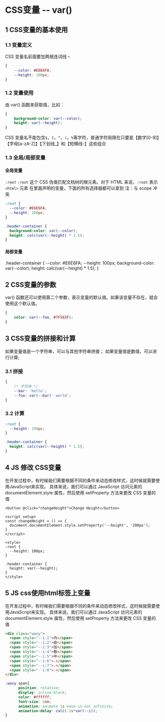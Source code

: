 # CSS变量 -- var()

## 1 CSS变量的基本使用
### 1.1 变量定义
CSS 变量名前面要加两根连词线 –

```css
{
    --color: #E6E6FA;
    --height: 100px;
}
```

### 1.2 变量使用
由 var() 函数来获取值，比如：

```css
{
    background-color: var(--color);
    height: var(--height);
}
```

CSS 变量名不能包含`$`，`[`，`^`，`(`，`%`等字符，普通字符局限在只要是【数字[0-9]】【字母[a-zA-Z]】【下划线_】和【短横线-】这些组合

### 1.3 全局/局部变量
#### 全局变量
`:root`
`:root` 这个 CSS 伪类匹配文档树的根元素。对于 HTML 来说，`:root` 表示 `<html>` 元素
在里面声明的变量，下面的所有选择器都可以拿到
注：与 scope 冲突
```css
:root {
  --color: #E6E6FA;
  --height: 100px;
}

.header-container {
  background-color: var(--color);
  height: calc(var(--height) * 1.5);
}
```

#### 局部变量
.header-container {
  --color: #E6E6FA;
  --height: 100px;
  background-color: var(--color);
  height: calc(var(--height) * 1.5);
}

## 2 CSS变量的参数
var() 函数还可以使用第二个参数，表示变量的默认值。如果该变量不存在，就会使用这个默认值。

```css
{
    color: var(--foo, #7F583F);
}
```

## 3 CSS变量的拼接和计算
如果变量值是一个字符串，可以与其他字符串拼接；
如果变量值是数值，可以进行计算;

### 3.1 拼接
```css
{
    /* 字符串 */
    --bar: 'hello';   
    --foo: var(--bar)' world';
}
```

### 3.2 计算

```css
:root {
  --height: 100px;
}

.header-container {
  height: calc(var(--height) * 1.5);
}
```

## 4 JS 修改 CSS变量
在开发过程中，有时候我们需要根据不同的条件来动态修改样式，这时候就需要使用JavaScript来实现。
具体来说，我们可以通过 JavaScript 访问元素的 documentElement.style 属性，然后使用 setProperty 方法来更改 CSS 变量的值

```vue
<button @click="changeHeight">Change Height</button>

<script setup>
const changeHeight = () => {
  document.documentElement.style.setProperty('--height', '200px');
}
</script>

<style>
:root {
  --height: 100px;
}

.header-container {
  height: var(--height);
}
</style> 
```


## 5 JS css使用html标签上变量
在开发过程中，有时候我们需要根据不同的条件来动态修改样式，这时候就需要使用JavaScript来实现。
具体来说，我们可以通过 JavaScript 访问元素的 documentElement.style 属性，然后使用 setProperty 方法来更改 CSS 变量的值

```html
<div class="wavy">
  <span style="--i:1">内</span>
  <span style="--i:2">容</span>
  <span style="--i:3">加</span>
  <span style="--i:4">载</span>
  <span style="--i:5">中</span>
  <span style="--i:6">.</span>
  <span style="--i:7">.</span>
  <span style="--i:8">.</span>
</div>
```
```css
.wavy span{
      position: relative;
      display: inline-block;
      color: #ffffff;
      font-size: 2em;
      animation: animate 1s ease-in-out infinite;
      animation-delay: calc(.1s*var(--i));
}
```

